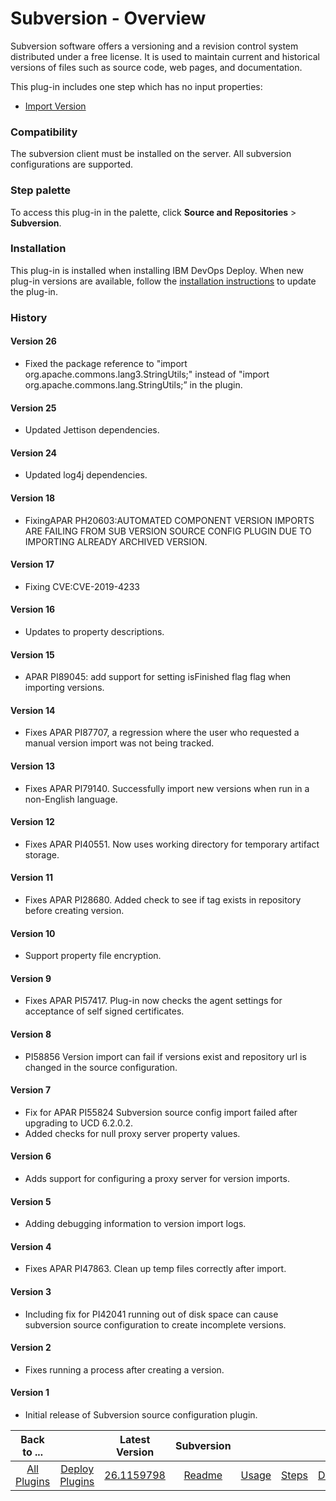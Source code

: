 
# Subversion - Overview

Subversion software offers a versioning and a revision control system distributed under a free license. It is used to maintain current and historical versions of files such as source code, web pages, and documentation.

This plug-in includes one step which has no input properties:

* [Import Version](#import_version)

### Compatibility

The subversion client must be installed on the server. All subversion configurations are supported.


### Step palette

To access this plug-in in the palette, click **Source and Repositories** > **Subversion**.

### Installation

This plug-in is installed when installing IBM DevOps Deploy. When new plug-in versions are available, follow the [installation instructions](https://community.ibm.com/community/user/wasdevops/blogs/laurel-dickson-bull1/2022/06/13/install-plugins "Installing plug-ins in DevOps Deploy") to update the plug-in.

### History

#### Version 26

* Fixed the package reference to "import org.apache.commons.lang3.StringUtils;" instead of "import org.apache.commons.lang.StringUtils;” in the plugin.

#### Version 25

* Updated Jettison dependencies.

#### Version 24

* Updated log4j dependencies.

#### Version 18

* FixingAPAR PH20603:AUTOMATED COMPONENT VERSION IMPORTS ARE FAILING FROM SUB VERSION SOURCE CONFIG PLUGIN DUE TO IMPORTING ALREADY ARCHIVED VERSION.

#### Version 17

* Fixing CVE:CVE-2019-4233

#### Version 16

* Updates to property descriptions.

#### Version 15

* APAR PI89045: add support for setting isFinished flag flag when importing versions.

#### Version 14

* Fixes APAR PI87707, a regression where the user who requested a manual version import was not being tracked.

#### Version 13

* Fixes APAR PI79140. Successfully import new versions when run in a non-English language.

#### Version 12

* Fixes APAR PI40551. Now uses working directory for temporary artifact storage.

#### Version 11

* Fixes APAR PI28680. Added check to see if tag exists in repository before creating version.

#### Version 10

* Support property file encryption.

#### Version 9

* Fixes APAR PI57417. Plug-in now checks the agent settings for acceptance of self signed certificates.

#### Version 8

* PI58856 Version import can fail if versions exist and repository url is changed in the source configuration.

#### Version 7

* Fix for APAR PI55824 Subversion source config import failed after upgrading to UCD 6.2.0.2.
* Added checks for null proxy server property values.

#### Version 6

* Adds support for configuring a proxy server for version imports.

#### Version 5

* Adding debugging information to version import logs.

#### Version 4

* Fixes APAR PI47863. Clean up temp files correctly after import.

#### Version 3

* Including fix for PI42041 running out of disk space can cause subversion source configuration to create incomplete versions.

#### Version 2

* Fixes running a process after creating a version.

#### Version 1

* Initial release of Subversion source configuration plugin.

|Back to ...||Latest Version|Subversion ||||
| :---: | :---: | :---: | :---: | :---: | :---: | :---: |
|[All Plugins](../../index.md)|[Deploy Plugins](../README.md)|[26.1159798](https://raw.githubusercontent.com/UrbanCode/IBM-UCD-PLUGINS/main/files/SubversionSourceConfig/ucd-SubversionSourceConfig-26.1159798.zip)|[Readme](README.md)|[Usage](usage.md)|[Steps](steps.md)|[Downloads](downloads.md)|
